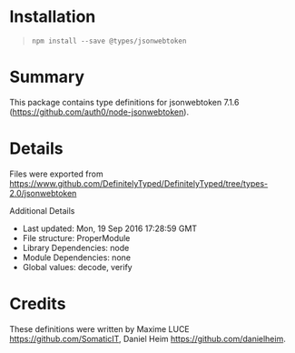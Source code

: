 # Installation
> `npm install --save @types/jsonwebtoken`

# Summary
This package contains type definitions for jsonwebtoken 7.1.6 (https://github.com/auth0/node-jsonwebtoken).

# Details
Files were exported from https://www.github.com/DefinitelyTyped/DefinitelyTyped/tree/types-2.0/jsonwebtoken

Additional Details
 * Last updated: Mon, 19 Sep 2016 17:28:59 GMT
 * File structure: ProperModule
 * Library Dependencies: node
 * Module Dependencies: none
 * Global values: decode, verify

# Credits
These definitions were written by Maxime LUCE <https://github.com/SomaticIT>, Daniel Heim <https://github.com/danielheim>.
